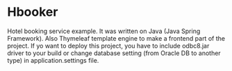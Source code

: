 # Hbooker
<p>Hotel booking service example. It was written on Java (Java Spring Framework). Also Thymeleaf template engine to make a frontend part of the project. If yo want to deploy this project, you have to include odbc8.jar driver to your build or change database setting (from Oracle DB to another type) in application.settings file.</p>
